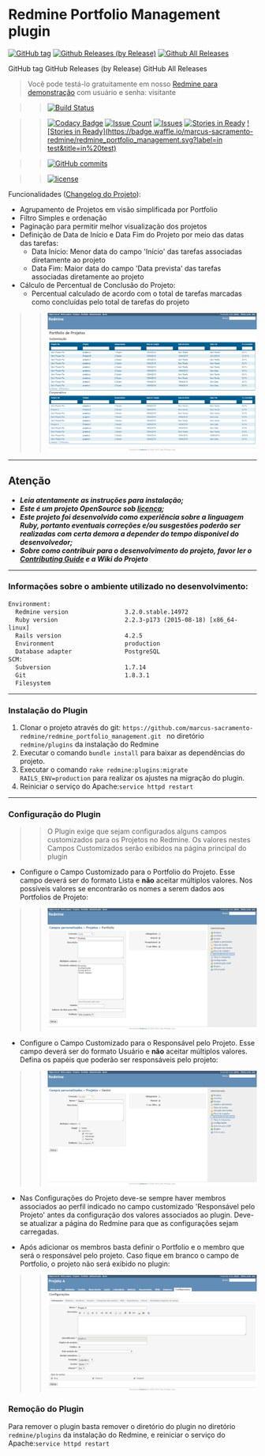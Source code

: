 # Redmine Portfolio Management plugin 
[![GitHub tag](https://img.shields.io/github/tag/marcus-sacramento-redmine/redmine_portfolio_management.svg?style=flat-square)](https://github.com/marcus-sacramento-redmine/redmine_portfolio_management/tags) [![Github Releases (by Release)](https://img.shields.io/github/downloads/marcus-sacramento-redmine/redmine_portfolio_management/v1.0.0/total.svg?style=flat-square)](https://github.com/marcus-sacramento-redmine/redmine_portfolio_management/releases) [![Github All Releases](https://img.shields.io/github/downloads/marcus-sacramento-redmine/redmine_portfolio_management/total.svg?style=flat-square)](https://github.com/marcus-sacramento-redmine/redmine_portfolio_management/releases)

GitHub tag GitHub Releases (by Release) GitHub All Releases
>Você pode testá-lo gratuitamente em nosso [Redmine para demonstração](http://redmine-marcusacramento.rhcloud.com/) com usuário e senha: visitante


>>[![Build Status](https://travis-ci.org/marcus-sacramento-redmine/redmine_portfolio_management.svg?branch=master)](https://travis-ci.org/marcus-sacramento-redmine/redmine_portfolio_management)

>>[![Codacy Badge](https://api.codacy.com/project/badge/grade/a1daedb12e2c4b908b57b42a55835d1d)](https://www.codacy.com/app/marcus-vinicius-cardozo/redmine_portfolio_management) [![Issue Count](https://codeclimate.com/github/marcus-sacramento-redmine/redmine_portfolio_management/badges/issue_count.svg)](https://codeclimate.com/github/marcus-sacramento-redmine/redmine_portfolio_management) [![Issues](https://img.shields.io/github/issues/marcus-sacramento-redmine/redmine_portfolio_management.svg?style=flat-square)](https://github.com/marcus-sacramento-redmine/redmine_portfolio_management/issues) [![Stories in Ready](https://badge.waffle.io/marcus-sacramento-redmine/redmine_portfolio_management.svg?label=ready&title=Ready)](http://waffle.io/marcus-sacramento-redmine/redmine_portfolio_management) [![Stories in Ready](https://badge.waffle.io/marcus-sacramento-redmine/redmine_portfolio_management.svg?label=in test&title=in%20test)](http://waffle.io/marcus-sacramento-redmine/redmine_portfolio_management)

>>[![GitHub commits](https://img.shields.io/github/commits-since/marcus-sacramento-redmine/redmine_portfolio_management/v0.0.1.svg?style=flat-square)](https://github.com/marcus-sacramento-redmine/redmine_portfolio_management/commits/master) 

>>[![license](https://img.shields.io/github/license/marcus-sacramento-redmine/redmine_portfolio_management.svg?style=flat-square)](LICENSE) 

Funcionalidades ([Changelog do Projeto](CHANGELOG.md)):
* Agrupamento de Projetos em visão simplificada por Portfolio
* Filtro Simples e ordenação
* Paginação para permitir melhor visualização dos projetos
* Definição de Data de Início e Data Fim do Projeto por meio das datas das tarefas:
    * Data Início: Menor data do campo 'Início' das tarefas associadas diretamente ao projeto
    * Data Fim: Maior data do campo 'Data prevista' das tarefas associadas diretamente ao projeto
* Cálculo de Percentual de Conclusão do Projeto:
    * Percentual calculado de acordo com o total de tarefas marcadas como concluídas pelo total de tarefas do projeto

>> ![CF_Portfolio](Portfolio_view.png)

***
## Atenção
* **_Leia atentamente as instruções para instalação;_**
* **_Este é um projeto OpenSource sob [licença](LICENSE);_**
* **_Este projeto foi desenvolvido como experiência sobre a linguagem Ruby, portanto eventuais correções e/ou susgestões poderão ser realizadas com certa demora a depender do tempo disponível do desenvolvedor;_**
* **_Sobre como contribuir para o desenvolvimento do projeto, favor ler o [Contributing Guide](CONTRIBUTING.md) e a Wiki do Projeto_**

***

### Informações sobre o ambiente utilizado no desenvolvimento:
```
Environment:
  Redmine version                3.2.0.stable.14972
  Ruby version                   2.2.3-p173 (2015-08-18) [x86_64-linux]
  Rails version                  4.2.5
  Environment                    production
  Database adapter               PostgreSQL
SCM:
  Subversion                     1.7.14
  Git                            1.8.3.1
  Filesystem  
```

***

### Instalação do Plugin

1. Clonar o projeto através do git: ```https://github.com/marcus-sacramento-redmine/redmine_portfolio_management.git ``` no diretório ```redmine/plugins``` da instalação do Redmine
2. Executar o comando ```bundle install``` para baixar as dependências do projeto.
3. Executar o comando ```rake redmine:plugins:migrate RAILS_ENV=production``` para realizar os ajustes na migração do plugin.
4. Reiniciar o  serviço do Apache:```service httpd restart```

***

### Configuração do Plugin

>> O Plugin exige que sejam configurados alguns campos customizados para os Projetos no Redmine. Os valores nestes Campos Customizados serão exibidos na página principal do plugin

* Configure o Campo Customizado para o Portfolio do Projeto. Esse campo deverá ser do formato Lista e **não** aceitar múltiplos valores. Nos possíveis valores se encontrarão os nomes a serem dados aos Portfolios de Projeto:

>> ![CF_Portfolio](Portfolio_cf_Portfolio.png)

* Configure o Campo Customizado para o Responsável pelo Projeto. Esse campo deverá ser do formato Usuário e **não** aceitar múltiplos valores. Defina os papéis que poderão ser responsáveis pelo projeto:

>> ![CF_Portfolio](Portfolio_cf_Responsavel.png)

* Nas Configurações do Projeto deve-se sempre haver membros associados ao perfil indicado no campo customizado 'Responsável pelo Projeto' antes da configuração dos valores associados ao plugin. Deve-se atualizar a página do Redmine para que as configurações sejam carregadas.

* Após adicionar os membros basta definir o Portfolio e o membro que será o responsável pelo projeto. Caso fique em branco o campo de Portfolio, o projeto não será exibido no plugin:

>> ![CF_Portfolio](Portfolio_project_configuration.png)

### Remoção do Plugin

Para remover o plugin basta remover o diretório do plugin no diretório ```redmine/plugins``` da instalação do Redmine, e reiniciar o  serviço do Apache:```service httpd restart```

